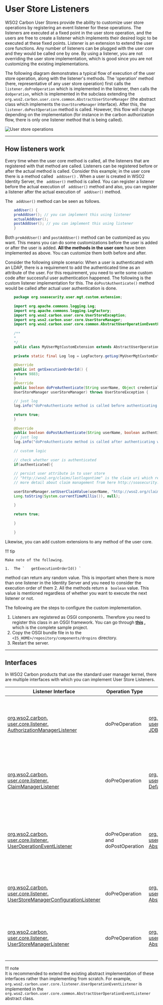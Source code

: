 # User Store Listeners

WSO2 Carbon User Stores provide the ability to customize user store
operations by registering an event listener for these operations. The
listeners are executed at a fixed point in the user store operation, and
the users are free to create a listener which implements their desired
logic to be executed at these fixed points. Listener is an extension to
extend the user core functions. Any number of listeners can be plugged
with the user core and they would be called one by one. By using a
listener, you are not overriding the user store implementation, which is
good since you are not customizing the existing implementations.

The following diagram demonstrates a typical flow of execution of the
user store operation, along with the listener's methods. The 'operation'
method (here, representative of any user store operation) first calls
the `listener.doPreOperation` which is implemented in
the listener, then calls the `doOperation`, which is
implemented in the subclass extending the
`org.wso2.carbon.user.core.common.AbstractUserStoreManager`
(the abstract class which implements the
`UserStoreManager` interface). After this, the
`listener.doPostOperation` method is called. However,
this flow will change depending on the implementation (for instance in
the carbon authorization flow, there is only one listener method that is
being called).

![User store operations](../../assets/img/extend/user-store-operations.png)

---

## How listeners work

Every time when the user core method is called, all the listeners that
are registered with that method are called. Listeners can be registered
before or after the actual method is called. Consider this example; in
the user core there is a method called
` addUser()` . When a user is created
in WSO2 Identity Server, the
` addUser()` method is called. You
can register a listener before the actual execution of
` addUser()` method and also, you can
register a listener after the actual execution of
` addUser()` method.

The ` addUser()` method can be seen
as follows.

``` java
    addUser() {
    preAddUser(); // you can implement this using listener
    actualAddUser();
    postAddUser(); // you can implement this using listener
    }
```

Both `preAddUser()` and
`postAddUser()` method can be
customized as you want. This means you can do some customizations before
the user is added or after the user is added. **All the methods in the
user core** have been implemented as above. You can customize them both
before and after.

Consider the following simple scenario: When a user is authenticated
with an LDAP, there is a requirement to add the authenticated time as an
attribute of the user. For this requirement, you need to write some
custom code after successful user authentication happened. The following
is the custom listener implementation for this. The
`doPostAuthenticate()` method would
be called after actual user authentication is done.

``` java
    package org.soasecurity.user.mgt.custom.extension;
    
    import org.apache.commons.logging.Log;
    import org.apache.commons.logging.LogFactory;
    import org.wso2.carbon.user.core.UserStoreException;
    import org.wso2.carbon.user.core.UserStoreManager;
    import org.wso2.carbon.user.core.common.AbstractUserOperationEventListener;
    
    /**
    *
    */
    public class MyUserMgtCustomExtension extends AbstractUserOperationEventListener {
    
    private static final Log log = LogFactory.getLog(MyUserMgtCustomExtension.class);
    
    @Override
    public int getExecutionOrderId() {
    return 9883;
    }
    @Override
    public boolean doPreAuthenticate(String userName, Object credential,
    UserStoreManager userStoreManager) throws UserStoreException {
    
    // just log
    log.info("doPreAuthenticate method is called before authenticating with user store");
    
    return true;
    }
    
    @Override
    public boolean doPostAuthenticate(String userName, boolean authenticated, UserStoreManager userStoreManager) throws UserStoreException {
    // just log
    log.info("doPreAuthenticate method is called after authenticating with user store");
    
    // custom logic
    
    // check whether user is authenticated
    if(authenticated){
    
    // persist user attribute in to user store
    // "http://wso2.org/claims/lastlogontime" is the claim uri which represent the LDAP attribute
    // more detail about claim management from here http://soasecurity.org/2012/05/02/claim-management-with-wso2-identity-server/
    
    userStoreManager.setUserClaimValue(userName, "http://wso2.org/claims/lastlogontime",
    Long.toString(System.currentTimeMillis()), null);
    
    }
    
    return true;
    
    }
    
    }
```

Likewise, you can add custom extensions to any method of the user core.

!!! tip
    
    Make note of the following.
    
    1.  The `   getExecutionOrderId() `
method can return any random value. This is important when there is
more than one listener in the Identity Server and you need to
consider the execution order of them
    2.  All the methods return a ` boolean` value. This
value is mentioned regardless of whether you want to execute the
next listener or not.
    

The following are the steps to configure the custom implementation.

1.  Listeners are registered as OSGI components. Therefore you need to
    register this class in an OSGI framework. You can go through
    **[this](https://svn.wso2.org/repos/wso2/people/asela/user-mgt/custom-listener/)
   ,** which is the complete sample project.
2.  Copy the OSGI bundle file in to the
    ` <IS_HOME>/repository/components/dropins`
    directory.
3.  Restart the server.

---

## Interfaces

In WSO2 Carbon products that use the standard user manager kernel, there
are multiple interfaces with which you can implement User Store
Listeners.

| Listener Interface     | Operation Type   | Caller Class    | Remarks   |
|---------------------------------------------------------------------------------------------------------------------------------------------------------------------------------------------------------------------------------------------------------|------------------------------------|-----------------------------------------------------------------------------------------------------------------------------------------------------------------------------------------------------------------------------------------|-----------------------------------------------------------------------------------------------------|
| [org.wso2.carbon.<br>user.core.listener.<br>AuthorizationManagerListener](https://github.com/wso2/carbon-kernel/tree/v4.5.1/core/org.wso2.carbon.user.core/src/main/java/org/wso2/carbon/user/core/listener/AuthorizationManagerListener.java) | doPreOperation   | [org.wso2.carbon.<br>user.core.authorization.<br>JDBCAuthorizationManager](https://github.com/wso2/carbon-kernel/tree/v4.5.1/core/org.wso2.carbon.user.core/src/main/java/org/wso2/carbon/user/core/authorization/JDBCAuthorizationManager.java) | Only one listener method <br>which gets called <br>before each implemented <br>operation logic|
| [org.wso2.carbon.<br>user.core.listener.<br>ClaimManagerListener](https://github.com/wso2/carbon-kernel/tree/v4.5.1/core/org.wso2.carbon.user.core/src/main/java/org/wso2/carbon/user/core/listener/ClaimManagerListener.java)| doPreOperation   | [org.wso2.carbon.<br>user.core.claim.<br>DefaultClaimManager](https://github.com/wso2/carbon-kernel/tree/v4.5.1/core/org.wso2.carbon.user.core/src/main/java/org/wso2/carbon/user/core/claim/DefaultClaimManager.java)| Only one listener method<br> which gets called <br>before each implemented <br>operation logic|
| [org.wso2.carbon.<br>user.core.listener.<br>UserOperationEventListener](https://github.com/wso2/carbon-kernel/tree/v4.5.1/core/org.wso2.carbon.user.core/src/main/java/org/wso2/carbon/user/core/listener/UserOperationEventListener.java)     | doPreOperation and doPostOperation | [org.wso2.carbon.<br>user.core.common.<br>AbstractUserStoreManager](https://github.com/wso2/carbon-kernel/tree/v4.5.1/core/org.wso2.carbon.user.core/src/main/java/org/wso2/carbon/user/core/common/AbstractUserStoreManager.java)      | pre and post operations<br> that get called <br>before and after <br>(respectively) implemented <br>operation logic |
| [org.wso2.carbon.<br>user.core.listener.<br>UserStoreManagerConfigurationListener](https://github.com/wso2/carbon-kernel/tree/v4.5.1/core/org.wso2.carbon.user.core/src/main/java/org/wso2/carbon/user/core/listener/UserStoreManagerConfigurationListener.java) | doPreOperation   | [org.wso2.carbon.<br>user.core.common.<br>AbstractUserStoreManager](https://github.com/wso2/carbon-kernel/tree/v4.5.1/core/org.wso2.carbon.user.core/src/main/java/org/wso2/carbon/user/core/common/AbstractUserStoreManager.java)      | One listener method <br>which is executed<br> before the implemented<br> logic       |
| [org.wso2.carbon.<br>user.core.listener.<br>UserStoreManagerListener](https://github.com/wso2/carbon-kernel/tree/v4.5.1/core/org.wso2.carbon.user.core/src/main/java/org/wso2/carbon/user/core/listener/UserStoreManagerListener.java)| doPreOperation   | [org.wso2.carbon.<br>user.core.common.<br>AbstractUserStoreManager](https://github.com/wso2/carbon-kernel/tree/v4.5.1/core/org.wso2.carbon.user.core/src/main/java/org/wso2/carbon/user/core/common/AbstractUserStoreManager.java)      | One listener method <br> which is executed <br>before the implemented <br>logic       |

!!! note    
    It is recommended to extend the existing abstract implementation of
    these interfaces rather than implementing from scratch. For example,
    `org.wso2.carbon.user.core.listener.UserOperationEventListener`
    is implemented in the
    `org.wso2.carbon.user.core.common.AbstractUserOperationEventListener`
    abstract class.
    
